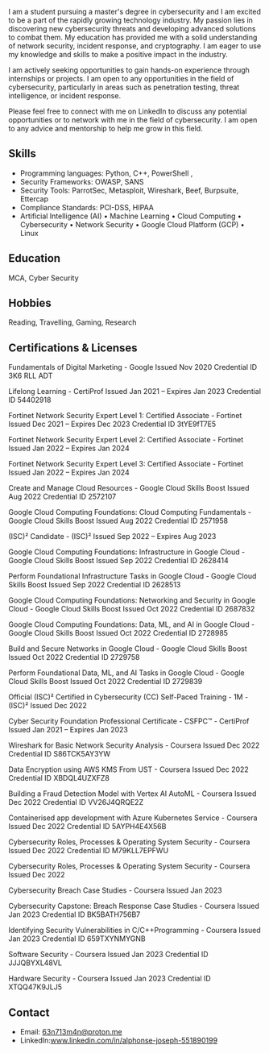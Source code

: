 

I am a student pursuing a master's degree in cybersecurity and I am excited to be a part of the rapidly growing technology industry. My passion lies in discovering new cybersecurity threats and developing advanced solutions to combat them. My education has provided me with a solid understanding of network security, incident response, and cryptography. I am eager to use my knowledge and skills to make a positive impact in the industry.

I am actively seeking opportunities to gain hands-on experience through internships or projects. I am open to any opportunities in the field of cybersecurity, particularly in areas such as penetration testing, threat intelligence, or incident response.

Please feel free to connect with me on LinkedIn to discuss any potential opportunities or to network with me in the field of cybersecurity. I am open to any advice and mentorship to help me grow in this field.


## Skills

- Programming languages: Python, C++, PowerShell ,
- Security Frameworks: OWASP, SANS
- Security Tools: ParrotSec, Metasploit, Wireshark, Beef, Burpsuite, Ettercap
- Compliance Standards: PCI-DSS, HIPAA
- Artificial Intelligence (AI) • Machine Learning • Cloud Computing • Cybersecurity • Network Security •
  Google Cloud Platform (GCP) • Linux 



## Education
MCA, Cyber Security 
##  Hobbies
Reading, Travelling, Gaming, Research

## Certifications & Licenses



Fundamentals of Digital Marketing - Google
Issued Nov 2020
Credential ID 3K6 RLL ADT



Lifelong Learning - CertiProf
Issued Jan 2021 – Expires Jan 2023
Credential ID 54402918


Fortinet Network Security Expert Level 1: Certified Associate - Fortinet
Issued Dec 2021 – Expires Dec 2023
Credential ID 3tYE9fT7E5



Fortinet Network Security Expert Level 2: Certified Associate - Fortinet
Issued Jan 2022 – Expires Jan 2024


Fortinet Network Security Expert Level 3: Certified Associate - Fortinet
Issued Jan 2022 – Expires Jan 2024


Create and Manage Cloud Resources - Google Cloud Skills Boost
Issued Aug 2022
Credential ID 2572107



Google Cloud Computing Foundations: Cloud Computing Fundamentals - Google Cloud Skills Boost
Issued Aug 2022
Credential ID 2571958



(ISC)² Candidate - (ISC)²
Issued Sep 2022 – Expires Aug 2023


Google Cloud Computing Foundations: Infrastructure in Google Cloud - Google Cloud Skills Boost
Issued Sep 2022
Credential ID 2628414



Perform Foundational Infrastructure Tasks in Google Cloud - Google Cloud Skills Boost
Issued Sep 2022
Credential ID 2628513



Google Cloud Computing Foundations: Networking and Security in Google Cloud - Google Cloud Skills Boost
Issued Oct 2022
Credential ID 2687832



Google Cloud Computing Foundations: Data, ML, and AI in Google Cloud - Google Cloud Skills Boost
Issued Oct 2022
Credential ID 2728985



Build and Secure Networks in Google Cloud - Google Cloud Skills Boost
Issued Oct 2022
Credential ID 2729758


Perform Foundational Data, ML, and AI Tasks in Google Cloud - Google Cloud Skills Boost
Issued Oct 2022
Credential ID 2729839



Official (ISC)² Certified in Cybersecurity (CC) Self-Paced Training - 1M - (ISC)²
Issued Dec 2022


Cyber Security Foundation Professional Certificate - CSFPC™ - CertiProf
Issued Jan 2021 – Expires Jan 2023


Wireshark for Basic Network Security Analysis - Coursera
Issued Dec 2022
Credential ID S86TCK5AY3YW


Data Encryption using AWS KMS From UST - Coursera
Issued Dec 2022
Credential ID XBDQL4UZXFZ8


Building a Fraud Detection Model with Vertex AI AutoML - Coursera
Issued Dec 2022
Credential ID VV26J4QRQE2Z



Containerised app development with Azure Kubernetes Service - Coursera
Issued Dec 2022
Credential ID 5AYPH4E4X56B



Cybersecurity Roles, Processes & Operating System Security - Coursera
Issued Dec 2022
Credential ID M79KLL7EPFWU



Cybersecurity Roles, Processes & Operating System Security - Coursera
Issued Dec 2022


Cybersecurity Breach Case Studies - Coursera
Issued Jan 2023


Cybersecurity Capstone: Breach Response Case Studies - Coursera
Issued Jan 2023
Credential ID BK5BATH756B7



Identifying Security Vulnerabilities in C/C++Programming - Coursera
Issued Jan 2023
Credential ID 659TXYNMYGNB



Software Security - Coursera
Issued Jan 2023
Credential ID JJJQBYXL48VL



Hardware Security - Coursera
Issued Jan 2023
Credential ID XTQQ47K9JLJ5

## Contact

- Email:   63n713m4n@proton.me
- LinkedIn:www.linkedin.com/in/alphonse-joseph-551890199
